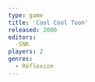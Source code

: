 ```yaml
---
type: game
title: 'Cool Cool Toon'
released: 2000
editors: 
  -SNK
players: 2
genres:
  - Réflexion
---
```

